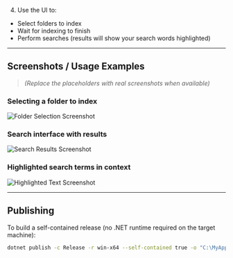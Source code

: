 4. Use the UI to:  
- Select folders to index  
- Wait for indexing to finish  
- Perform searches (results will show your search words highlighted)

---

## Screenshots / Usage Examples

> *(Replace the placeholders with real screenshots when available)*

### Selecting a folder to index
![Folder Selection Screenshot](docs/images/folder-selection.png)

### Search interface with results
![Search Results Screenshot](docs/images/search-results.png)

### Highlighted search terms in context
![Highlighted Text Screenshot](docs/images/highlighted-text.png)

---

## Publishing

To build a self-contained release (no .NET runtime required on the target machine):

```bash
dotnet publish -c Release -r win-x64 --self-contained true -o "C:\MyApp\Publish"
